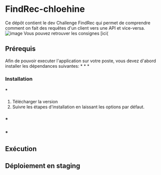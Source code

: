 # FindRec-chloehine
Ce dépôt contient le dev Challenge FindRec qui permet de comprendre comment on fait des requêtes d'un client vers une API et vice-versa. 
![image](https://user-images.githubusercontent.com/95028626/172850124-7bbcbfb6-fe8f-4f44-9911-a36c5973e284.png)
Vous pouvez retrouver les consignes [ici(

## Prérequis
Afin de pouvoir executer l'application sur votre poste, vous devez d'abord installer les dépendances suivantes:
  *
  *
  *
 
### Installation
#### *
  1. Télécharger la version
  2. Suivre les étapes d'installation en laissant les options par défaut.
 
### *
 
### *

## Exécution

## Déploiement en staging



